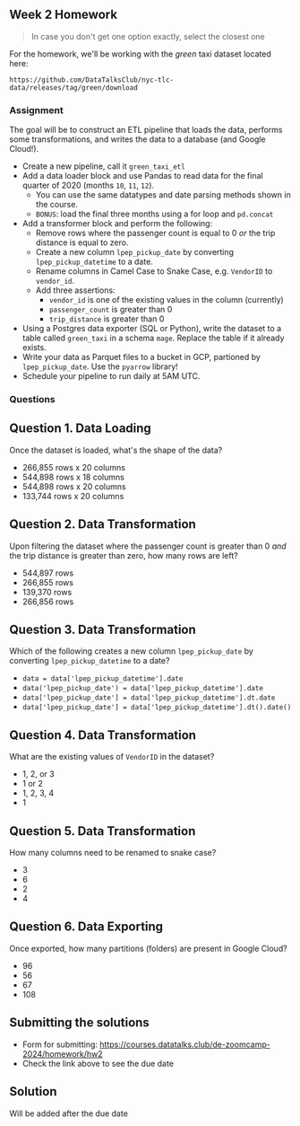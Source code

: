 ## Week 2 Homework

> In case you don't get one option exactly, select the closest one 

For the homework, we'll be working with the _green_ taxi dataset located here:

`https://github.com/DataTalksClub/nyc-tlc-data/releases/tag/green/download`

### Assignment

The goal will be to construct an ETL pipeline that loads the data, performs some transformations, and writes the data to a database (and Google Cloud!).

- Create a new pipeline, call it `green_taxi_etl`
- Add a data loader block and use Pandas to read data for the final quarter of 2020 (months `10`, `11`, `12`).
  - You can use the same datatypes and date parsing methods shown in the course.
  - `BONUS`: load the final three months using a for loop and `pd.concat`
- Add a transformer block and perform the following:
  - Remove rows where the passenger count is equal to 0 _or_ the trip distance is equal to zero.
  - Create a new column `lpep_pickup_date` by converting `lpep_pickup_datetime` to a date.
  - Rename columns in Camel Case to Snake Case, e.g. `VendorID` to `vendor_id`.
  - Add three assertions:
    - `vendor_id` is one of the existing values in the column (currently)
    - `passenger_count` is greater than 0
    - `trip_distance` is greater than 0
- Using a Postgres data exporter (SQL or Python), write the dataset to a table called `green_taxi` in a schema `mage`. Replace the table if it already exists.
- Write your data as Parquet files to a bucket in GCP, partioned by `lpep_pickup_date`. Use the `pyarrow` library!
- Schedule your pipeline to run daily at 5AM UTC.

### Questions

## Question 1. Data Loading

Once the dataset is loaded, what's the shape of the data?

* 266,855 rows x 20 columns
* 544,898 rows x 18 columns
* 544,898 rows x 20 columns
* 133,744 rows x 20 columns

## Question 2. Data Transformation

Upon filtering the dataset where the passenger count is greater than 0 _and_ the trip distance is greater than zero, how many rows are left?

* 544,897 rows
* 266,855 rows
* 139,370 rows
* 266,856 rows

## Question 3. Data Transformation

Which of the following creates a new column `lpep_pickup_date` by converting `lpep_pickup_datetime` to a date?

* `data = data['lpep_pickup_datetime'].date`
* `data('lpep_pickup_date') = data['lpep_pickup_datetime'].date`
* `data['lpep_pickup_date'] = data['lpep_pickup_datetime'].dt.date`
* `data['lpep_pickup_date'] = data['lpep_pickup_datetime'].dt().date()`

## Question 4. Data Transformation

What are the existing values of `VendorID` in the dataset?

* 1, 2, or 3
* 1 or 2
* 1, 2, 3, 4
* 1

## Question 5. Data Transformation

How many columns need to be renamed to snake case?

* 3
* 6
* 2
* 4

## Question 6. Data Exporting

Once exported, how many partitions (folders) are present in Google Cloud?

* 96
* 56
* 67
* 108

## Submitting the solutions

* Form for submitting: https://courses.datatalks.club/de-zoomcamp-2024/homework/hw2
* Check the link above to see the due date
  
## Solution

Will be added after the due date